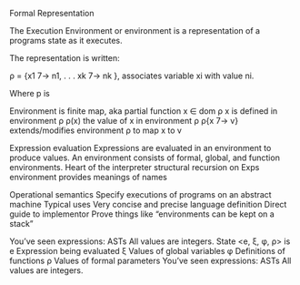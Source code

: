 












Formal Representation

The Execution Environment or environment is a representation of a programs state as it executes.

The representation is written:

  ρ = {x1 7→ n1, . . . xk 7→ nk }, associates variable xi with value ni.

Where p is

Environment is finite map, aka partial function
x ∈ dom ρ x is defined in environment ρ
ρ(x) the value of x in environment ρ
ρ{x 7→ v} extends/modifies environment ρ to map x to v

Expression evaluation
Expressions are evaluated in an environment to produce values.
An environment consists of formal, global, and function environments.
Heart of the interpreter
structural recursion on Exps
environment provides meanings of names


Operational semantics
Specify executions of programs on an abstract machine
Typical uses
Very concise and precise language definition
Direct guide to implementor
Prove things like “environments can be kept on a stack”

You’ve seen expressions: ASTs
All values are integers.
State <e, ξ, φ, ρ> is
e Expression being evaluated
ξ Values of global variables
φ Definitions of functions
ρ Values of formal parameters
You’ve seen expressions: ASTs
All values are integers.

